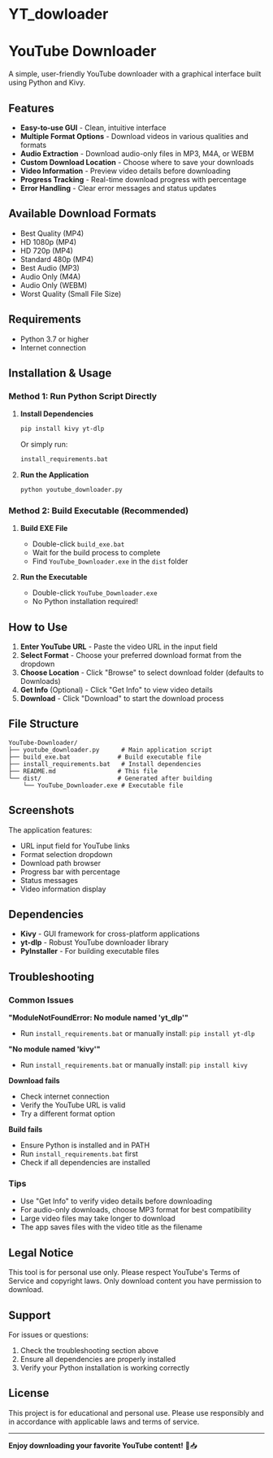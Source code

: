 # YT_dowloader
# YouTube Downloader

A simple, user-friendly YouTube downloader with a graphical interface built using Python and Kivy.

## Features

- **Easy-to-use GUI** - Clean, intuitive interface
- **Multiple Format Options** - Download videos in various qualities and formats
- **Audio Extraction** - Download audio-only files in MP3, M4A, or WEBM
- **Custom Download Location** - Choose where to save your downloads
- **Video Information** - Preview video details before downloading
- **Progress Tracking** - Real-time download progress with percentage
- **Error Handling** - Clear error messages and status updates

## Available Download Formats

- Best Quality (MP4)
- HD 1080p (MP4)
- HD 720p (MP4)
- Standard 480p (MP4)
- Best Audio (MP3)
- Audio Only (M4A)
- Audio Only (WEBM)
- Worst Quality (Small File Size)

## Requirements

- Python 3.7 or higher
- Internet connection

## Installation & Usage

### Method 1: Run Python Script Directly

1. **Install Dependencies**
   ```bash
   pip install kivy yt-dlp
   ```
   
   Or simply run:
   ```bash
   install_requirements.bat
   ```

2. **Run the Application**
   ```bash
   python youtube_downloader.py
   ```

### Method 2: Build Executable (Recommended)

1. **Build EXE File**
   - Double-click `build_exe.bat`
   - Wait for the build process to complete
   - Find `YouTube_Downloader.exe` in the `dist` folder

2. **Run the Executable**
   - Double-click `YouTube_Downloader.exe`
   - No Python installation required!

## How to Use

1. **Enter YouTube URL** - Paste the video URL in the input field
2. **Select Format** - Choose your preferred download format from the dropdown
3. **Choose Location** - Click "Browse" to select download folder (defaults to Downloads)
4. **Get Info** (Optional) - Click "Get Info" to view video details
5. **Download** - Click "Download" to start the download process

## File Structure

```
YouTube-Downloader/
├── youtube_downloader.py      # Main application script
├── build_exe.bat             # Build executable file
├── install_requirements.bat   # Install dependencies
├── README.md                 # This file
└── dist/                     # Generated after building
    └── YouTube_Downloader.exe # Executable file
```

## Screenshots

The application features:
- URL input field for YouTube links
- Format selection dropdown
- Download path browser
- Progress bar with percentage
- Status messages
- Video information display

## Dependencies

- **Kivy** - GUI framework for cross-platform applications
- **yt-dlp** - Robust YouTube downloader library
- **PyInstaller** - For building executable files

## Troubleshooting

### Common Issues

**"ModuleNotFoundError: No module named 'yt_dlp'"**
- Run `install_requirements.bat` or manually install: `pip install yt-dlp`

**"No module named 'kivy'"**
- Run `install_requirements.bat` or manually install: `pip install kivy`

**Download fails**
- Check internet connection
- Verify the YouTube URL is valid
- Try a different format option

**Build fails**
- Ensure Python is installed and in PATH
- Run `install_requirements.bat` first
- Check if all dependencies are installed

### Tips

- Use "Get Info" to verify video details before downloading
- For audio-only downloads, choose MP3 format for best compatibility
- Large video files may take longer to download
- The app saves files with the video title as the filename

## Legal Notice

This tool is for personal use only. Please respect YouTube's Terms of Service and copyright laws. Only download content you have permission to download.

## Support

For issues or questions:
1. Check the troubleshooting section above
2. Ensure all dependencies are properly installed
3. Verify your Python installation is working correctly

## License

This project is for educational and personal use. Please use responsibly and in accordance with applicable laws and terms of service.

---

**Enjoy downloading your favorite YouTube content!** 🎥📥
